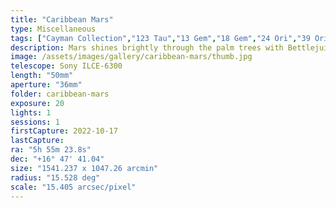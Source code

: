 ```yaml
---
title: "Caribbean Mars"
type: Miscellaneous
tags: ["Cayman Collection","123 Tau","13 Gem","18 Gem","24 Ori","39 Ori","40 Ori","58 Ori","61 Ori","7 Gem","Al Mankib","Betelgeux (α Ori)","Calx (μ Gem)","Gem A","Heka (λ Ori)","IC443","M35","Monkey Head Nebula","NGC2168","NGC2174","Part of the constellation Gemini (Gem)","Part of the constellation Orion (Ori)","Praepes (η Gem)","Tejat Posterior","Tejat Prior","The star 1 Gem","The star Bellatrix (γ Ori)","The star Betelgeuse","The star Meissa","The star Nucatai (ν Gem)","The star Propus","The star Tejat","The star Tianguan (ζ Tau)","The star μ Ori","The star φ2 Ori"]
description: Mars shines brightly through the palm trees with Bettlejuice rising in the bottom right.
image: /assets/images/gallery/caribbean-mars/thumb.jpg
telescope: Sony ILCE-6300
length: "50mm"
aperture: "36mm"
folder: caribbean-mars
exposure: 20
lights: 1
sessions: 1 
firstCapture: 2022-10-17
lastCapture:
ra: "5h 55m 23.8s"
dec: "+16° 47' 41.04"
size: "1541.237 x 1047.26 arcmin"
radius: "15.528 deg"
scale: "15.405 arcsec/pixel"
---
```

